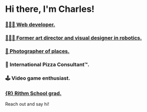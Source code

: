 # Hi there, I'm Charles!

### [👨🏻‍💻 Web developer.](https://charleskantz.com)
### [👨🏻‍🎨 Former art director and visual designer in robotics.](http://design.charleskantz.com)
### [📸 Photographer of places.](https://instagram.com/charleskantz)
### 🍕 International Pizza Consultant™.
### 🕹 Video game enthusiast.
### [{R} Rithm School grad.](https://rithmschool.com)

Reach out and say hi!
